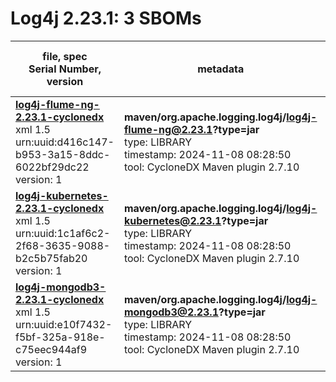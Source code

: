 Log4j 2.23.1: 3 SBOMs
=======

| file, spec<br>Serial Number, version| metadata | components<br>by type<br>- libs purl types |
| ----------------------------------- | -------- | ------------------------------------------ |
| **[log4j-flume-ng-2.23.1-cyclonedx](maven/org.apache.logging.log4j/log4j-flume-ng/2.23.1/log4j-flume-ng-2.23.1-cyclonedx.xml)**<br>xml 1.5<br>urn:uuid:d416c147-b953-3a15-8ddc-6022bf29dc22<br>version: 1 | **maven/org.apache.logging.log4j/log4j-flume-ng@2.23.1?type=jar**<br>type: LIBRARY<br>timestamp: 2024-11-08 08:28:50<br>tool: CycloneDX Maven plugin 2.7.10 | 116<br>`library`: 116 <br>- `maven`: 116  |
| **[log4j-kubernetes-2.23.1-cyclonedx](maven/org.apache.logging.log4j/log4j-kubernetes/2.23.1/log4j-kubernetes-2.23.1-cyclonedx.xml)**<br>xml 1.5<br>urn:uuid:1c1af6c2-2f68-3635-9088-b2c5b75fab20<br>version: 1 | **maven/org.apache.logging.log4j/log4j-kubernetes@2.23.1?type=jar**<br>type: LIBRARY<br>timestamp: 2024-11-08 08:28:50<br>tool: CycloneDX Maven plugin 2.7.10 | 45<br>`library`: 45 <br>- `maven`: 45  |
| **[log4j-mongodb3-2.23.1-cyclonedx](maven/org.apache.logging.log4j/log4j-mongodb3/2.23.1/log4j-mongodb3-2.23.1-cyclonedx.xml)**<br>xml 1.5<br>urn:uuid:e10f7432-f5bf-325a-918e-c75eec944af9<br>version: 1 | **maven/org.apache.logging.log4j/log4j-mongodb3@2.23.1?type=jar**<br>type: LIBRARY<br>timestamp: 2024-11-08 08:28:50<br>tool: CycloneDX Maven plugin 2.7.10 | 15<br>`library`: 15 <br>- `maven`: 15  |
